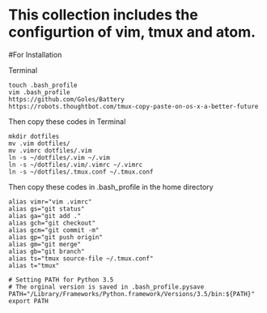 # This collection includes the configurtion of vim, tmux and atom. 

#For Installation

Terminal

    touch .bash_profile
    vim .bash_profile
    https://github.com/Goles/Battery
    https://robots.thoughtbot.com/tmux-copy-paste-on-os-x-a-better-future

Then copy these codes in Terminal

    mkdir dotfiles 
    mv .vim dotfiles/ 
    mv .vimrc dotfiles/.vim
    ln -s ~/dotfiles/.vim ~/.vim 
    ln -s ~/dotfiles/.vim/.vimrc ~/.vimrc
    ln -s ~/dotfiles/.tmux.conf ~/.tmux.conf

Then copy these codes in .bash\_profile in the home directory

    alias vimr="vim .vimrc"
    alias gs="git status"
    alias ga="git add ."
    alias gch="git checkout"
    alias gcm="git commit -m"
    alias gp="git push origin"
    alias gm="git merge"
    alias gb="git branch"
    alias ts="tmux source-file ~/.tmux.conf"
    alias t="tmux"

    # Setting PATH for Python 3.5
    # The orginal version is saved in .bash_profile.pysave
    PATH="/Library/Frameworks/Python.framework/Versions/3.5/bin:${PATH}"
    export PATH
